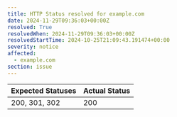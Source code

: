 ```yaml
---
title: HTTP Status resolved for example.com
date: 2024-11-29T09:36:03+00:00Z
resolved: True
resolvedWhen: 2024-11-29T09:36:03+00:00Z
resolvedStartTime: 2024-10-25T21:09:43.191474+00:00
severity: notice
affected:
  - example.com
section: issue
---
```


| Expected Statuses | Actual Status  |
|-------------------|----------------|
| 200, 301, 302 | 200 |
